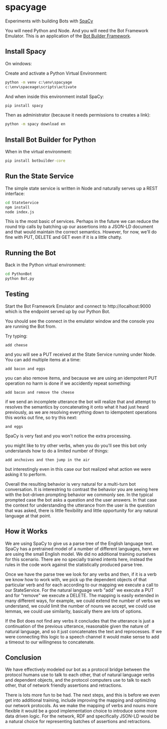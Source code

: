 # spacyage
Experiments with building Bots with [SpaCy](https://spacy.io/)

You will need Python and Node. And you will need the Bot Framework Emulator. This is an application of the [Bot Builder Framework](https://github.com/Microsoft/botbuilder-python).

## Install Spacy

On windows:

Create and activate a Python Virtual Environment:

```cmd
python -m venv c:\env\spacyage
c:\env\spaceage\scripts\activate
```

And when inside this environment install SpaCy:

```cmd
pip install spacy
```

Then as administrator (because it needs permissions to creates a link):

```cmd
python -m spacy download en
```

## Install Bot Builder for Python

When in the virtual environment:

```cmd
pip install botbuilder-core
```

## Run the State Service

The simple state service is written in Node and naturally serves up a REST interface:

```cmd
cd StateService
npm install
node index.js
```

This is the most basic of services. Perhaps in the future we can reduce the round trip calls by batching up our assertions into a JSON-LD document and that would maintain the correct semantics. However, for now, we'll do fine with PUT, DELETE and GET even if it is a little chatty.

## Running the Bot

Back in the Python virtual environment:

```cmd
cd PythonBot
python Bot.py
```

## Testing

Start the Bot Framework Emulator and connect to http://localhost:9000 which is the endpoint served up by our Python Bot.

You should see the connect in the emulator window and the console you are running the Bot from.

Try typing:

```
add cheese
```

and you will see a PUT received at the State Service running under Node. You can add multiple items at a time:

```
add bacon and eggs
```

you can also remove items, and because we are using an idempotent PUT operation no harm is done if we accidently repeat something:

```
add bacon and remove the cheese
```

if we send an incomplete utterance the bot will realize that and attempt to resolves the semantics by concatenating it onto what it had just heard previously, as we are resolving everything down to idempotent operations this works out fine, so try this next:

```
and eggs
```

SpaCy is very fast and you won't notice the extra processing.

you might like to try other verbs, when you do you'll see this bot only understands how to do a limited number of things:

```
add anchoives and then jump in the air
```

but interestingly even in this case our bot realized what action we were asking it to perform.

Overall the resulting behavior is very natural for a multi-turn bot conversation. It is interestring to contrast the behavior you are seeing here with the bot-driven prompting behavior we commonly see. In the typical prompted case the bot asks a question and the user answers. In that case the context for understanding the utterance from the user is the question that was asked, there is little flexibility and little opportunity for any natural language at that point. 

## How it Works

We are using SpaCy to give us a parse tree of the English language text. SpaCy has a pretrained model of a number of different languages, here we are using the small English model. We did no additional training ourselves for this scenario. There are no specially trained intents here, instead the rules in the code work against the statistically produced parse tree.

Once we have the parse tree we look for any verbs and then, if it is a verb we know how to work with, we pick up the dependent objects of that particular verb and for each according to our mapping we execute a call to our StateService. For the natural language verb "add" we execute a PUT and for "remove" we execute a DELETE. The mapping is easily extended in many different ways, for example, we could extend the number of verbs we understand, we could limit the number of nouns we accept, we could use lemmas, we could use similarity, basically there are lots of options.

If the Bot does not find any verbs it concludes that the utterance is just a continuation of the previous utterance, reasonable given the nature of natural language, and so it just concatenates the text and reprocesses. If we were connecting this logic to a speech channel it would make sense to add a timeout to our willingness to concatenate.

## Conclusion

We have effectively modeled our bot as a protocol bridge between the protocol humans use to talk to each other, that of natural language verbs and dependent objects, and the protocol computers use to talk to each other, that of network friendly assertions and retractions.

There is lots more fun to be had. The next steps, and this is before we even get into additional training, include improving the mapping and optimizing our network protocols. As we make the mapping of verbs and nouns more flexible it would be a good implementation choice to introduce some more data driven logic. For the network, RDF and specifically JSON-LD would be a natural choice for representing batches of assertions and retractions.


